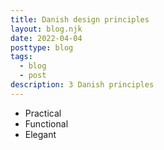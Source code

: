```yaml
---
title: Danish design principles
layout: blog.njk
date: 2022-04-04
posttype: blog
tags:
  - blog
  - post
description: 3 Danish principles
---
```


- Practical
- Functional
- Elegant

